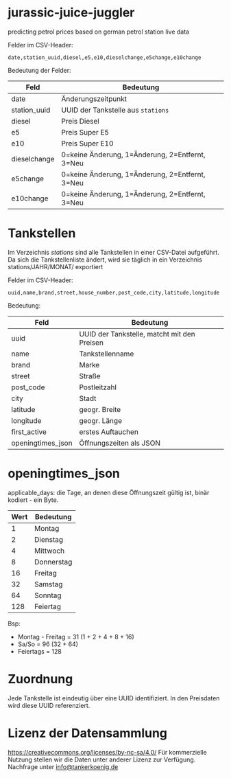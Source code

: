 # jurassic-juice-juggler
predicting petrol prices based on german petrol station live data

Felder im CSV-Header:

`date,station_uuid,diesel,e5,e10,dieselchange,e5change,e10change`

Bedeutung der Felder:

|Feld        |Bedeutung                                      |
|------------|-----------------------------------------------|
|date        |Änderungszeitpunkt                             |
|station_uuid|UUID der Tankstelle aus `stations`             |
|diesel      |Preis Diesel                                   |
|e5          |Preis Super E5                                 |
|e10         |Preis Super E10                                |
|dieselchange|0=keine Änderung, 1=Änderung, 2=Entfernt, 3=Neu|
|e5change    |0=keine Änderung, 1=Änderung, 2=Entfernt, 3=Neu|
|e10change   |0=keine Änderung, 1=Änderung, 2=Entfernt, 3=Neu|


# Tankstellen
Im Verzeichnis _stations_ sind alle Tankstellen in einer CSV-Datei aufgeführt. 
Da sich die Tankstellenliste ändert, wird sie täglich in ein Verzeichnis stations/JAHR/MONAT/ exportiert

Felder im CSV-Header:

`uuid,name,brand,street,house_number,post_code,city,latitude,longitude`

Bedeutung:

|Feld             |Bedeutung                                      |
|-----------------|-----------------------------------------------|
|uuid             |UUID der Tankstelle, matcht mit den Preisen    |
|name             |Tankstellenname                                |
|brand            |Marke                                          |
|street           |Straße                                         |
|post_code        |Postleitzahl                                   |
|city             |Stadt                                          |
|latitude         |geogr. Breite                                  |
|longitude        |geogr. Länge                                   |
|first_active     |erstes Auftauchen                              |
|openingtimes_json|Öffnungszeiten als JSON                        |

# openingtimes_json
applicable_days: die Tage, an denen diese Öffnungszeit gültig ist, binär kodiert - ein Byte.

|Wert             |Bedeutung                                      |
|-----------------|-----------------------------------------------|
|1|Montag|
|2|Dienstag|
|4|Mittwoch|
|8|Donnerstag|
|16|Freitag|
|32|Samstag|
|64|Sonntag|
|128|Feiertag|

Bsp:
* Montag - Freitag = 31 (1 + 2 + 4 + 8 + 16)
* Sa/So = 96 (32 + 64)
* Feiertags = 128

# Zuordnung
Jede Tankstelle ist eindeutig über eine UUID identifiziert. In den Preisdaten wird diese UUID referenziert.

# Lizenz der Datensammlung
<https://creativecommons.org/licenses/by-nc-sa/4.0/>
Für kommerzielle Nutzung stellen wir die Daten unter anderer Lizenz zur Verfügung. Nachfrage unter <info@tankerkoenig.de>
